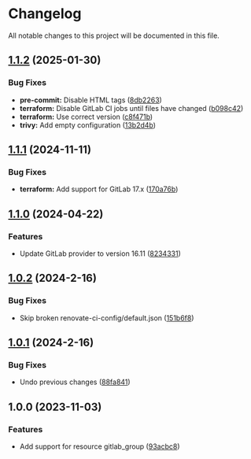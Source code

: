 # Changelog

All notable changes to this project will be documented in this file.

## [1.1.2](https://gitlab.com/terraform-child-modules-48151/terraform-gitlab-group/compare/v1.1.1...v1.1.2) (2025-01-30)

### Bug Fixes

* **pre-commit:** Disable HTML tags ([8db2263](https://gitlab.com/terraform-child-modules-48151/terraform-gitlab-group/commit/8db22637d719fa0f43076c1180734f2ed50159d4))
* **terraform:** Disable GitLab CI jobs until files have changed ([b098c42](https://gitlab.com/terraform-child-modules-48151/terraform-gitlab-group/commit/b098c42db4785997db5fe0d8ecc65c48fed984c2))
* **terraform:** Use correct version ([c8f471b](https://gitlab.com/terraform-child-modules-48151/terraform-gitlab-group/commit/c8f471b29d16f69c4aa74b7fe2625bde02ebecaa))
* **trivy:** Add empty configuration ([13b2d4b](https://gitlab.com/terraform-child-modules-48151/terraform-gitlab-group/commit/13b2d4bd0b5d79944c00dfe8e58a412e3f05d735))

## [1.1.1](https://gitlab.com/terraform-child-modules-48151/terraform-gitlab-group/compare/v1.1.0...v1.1.1) (2024-11-11)

### Bug Fixes

* **terraform:** Add support for GitLab 17.x ([170a76b](https://gitlab.com/terraform-child-modules-48151/terraform-gitlab-group/commit/170a76be645fab1464a9557862e897726d651108))

## [1.1.0](https://gitlab.com/terraform-child-modules-48151/terraform-gitlab-group/compare/v1.0.2...v1.1.0) (2024-04-22)


### Features

* Update GitLab provider to version 16.11 ([8234331](https://gitlab.com/terraform-child-modules-48151/terraform-gitlab-group/commit/823433127eb401d0cc4ef3fa588f873cd9301537))

## [1.0.2](https://gitlab.com/terraform-child-modules1/terraform-gitlab-group/compare/v1.0.1...v1.0.2) (2024-2-16)


### Bug Fixes

* Skip broken renovate-ci-config/default.json ([151b6f8](https://gitlab.com/terraform-child-modules1/terraform-gitlab-group/commit/151b6f82b1cb03169e3c5e74ec7eb0ab5e0157e4))

## [1.0.1](https://gitlab.com/terraform-child-modules1/terraform-gitlab-group/compare/v1.0.0...v1.0.1) (2024-2-16)


### Bug Fixes

* Undo previous changes ([88fa841](https://gitlab.com/terraform-child-modules1/terraform-gitlab-group/commit/88fa8410a653b74741f478e01149644297a473a3))

## 1.0.0 (2023-11-03)


### Features

* Add support for resource gitlab_group ([93acbc8](https://gitlab.com/terraform-child-modules1/terraform-gitlab-group/commit/93acbc85d0d823c869c076c650ef08b2e76dfa38))
